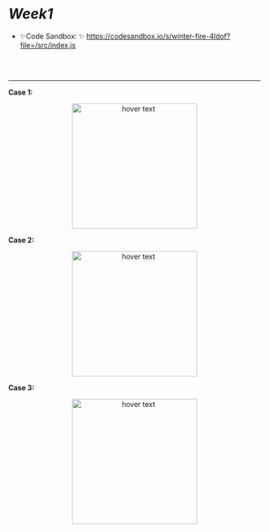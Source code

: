# _Week1_

- ✨Code Sandbox: ✨    https://codesandbox.io/s/winter-fire-4ldof?file=/src/index.js

<br><br/>
<hr>
<b>Case 1:</b>
<p align="center">   
  <img src="https://github.com/AloTech-Full-Stack-Bootcamp/semih_durgun/blob/main/ss/Screenshot_1.png" width="250" title="hover text">
</p>
<b>Case 2:</b>
<p align="center">   
  <img src="https://github.com/AloTech-Full-Stack-Bootcamp/semih_durgun/blob/main/ss/Screenshot_2.png" width="250" title="hover text">
</p>
<b>Case 3:</b>
<p align="center">   
  <img src="https://github.com/AloTech-Full-Stack-Bootcamp/semih_durgun/blob/main/ss/Screenshot_3.png" width="250" title="hover text">
</p>
